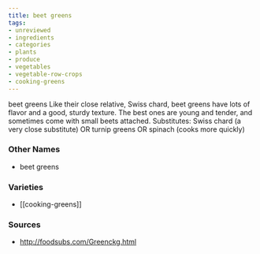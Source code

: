 ```yaml
---
title: beet greens
tags:
- unreviewed
- ingredients
- categories
- plants
- produce
- vegetables
- vegetable-row-crops
- cooking-greens
---
```

beet greens Like their close relative, Swiss chard, beet greens have lots of flavor and a good, sturdy texture. The best ones are young and tender, and sometimes come with small beets attached. Substitutes: Swiss chard (a very close substitute) OR turnip greens OR spinach (cooks more quickly)

### Other Names

* beet greens

### Varieties

* [[cooking-greens]]

### Sources
* http://foodsubs.com/Greenckg.html
